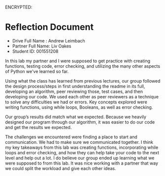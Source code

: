 ENCRYPTED:
# Reflection Document

* Drive Full Name  : Andrew Leimbach
* Partner Full Name: Liv Oakes
* Student ID: 001551208

In this lab my partner and I were supposed to get practice with creating functions, testing code, error checking, and utilizing the many other aspects of Python we've learned so far.

Using what the class has learned from previous lectures, our group followed the design process/steps in first understanding the readme in its full, developing an algorithm, peer reviewing those, test cases, and then developing our code. We used each other as peer reviewers as a technique to solve any difficulties we had or errors. Key concepts explored were writing functions, using while loops, Booleans, as well as error checking.

Our group’s results did match what we expected. Because we heavily designed our program through our algorithm, it was easier to do our code and get the results we expected. 

The challenges we encountered were finding a place to start and communication. We had to make sure we communicated together. I think my key takeaways from this lab was creating functions, incorporating while loops and error checking, and how they can help take your code to the next level and help out a lot. I do believe our group ended up learning what we were supposed to from this lab. It was nice working with a partner that way we could split the workload and give each other ideas.


